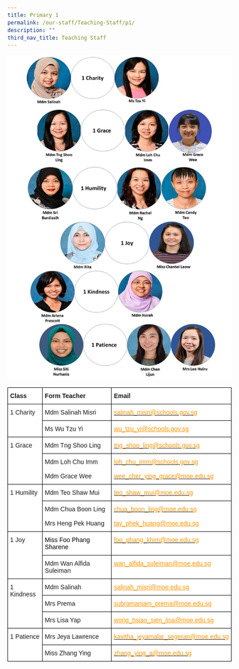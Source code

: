 ```yaml
---
title: Primary 1
permalink: /our-staff/Teaching-Staff/p1/
description: ""
third_nav_title: Teaching Staff
---
```

![](/images/2023%20P1.jpeg)

<style type="text/css">
.tg  {border-collapse:collapse;border-spacing:0;margin:0px auto;}
.tg td{border-color:black;border-style:solid;border-width:1px;font-family:Arial, sans-serif;font-size:14px;
  overflow:hidden;padding:10px 5px;word-break:normal;}
.tg th{border-color:black;border-style:solid;border-width:1px;font-family:Arial, sans-serif;font-size:14px;
  font-weight:normal;overflow:hidden;padding:10px 5px;word-break:normal;}
.tg .tg-dgl5{background-color:#FFF;font-weight:bold;text-align:left;vertical-align:top}
.tg .tg-ktyi{background-color:#FFF;text-align:left;vertical-align:top}
.tg .tg-a2w0{background-color:#FFF;color:#FC9400;text-align:left;text-decoration:underline;vertical-align:top}
.tg .tg-dm87{background-color:#FFF;color:#15C;text-align:left;text-decoration:underline;vertical-align:top}
</style>
<table class="tg">
<tbody>
  <tr>
    <td class="tg-dgl5">Class</td>
    <td class="tg-dgl5">Form Teacher</td>
    <td class="tg-dgl5">Email</td>
  </tr>
  <tr>
    <td class="tg-ktyi" rowspan="3">1 Charity</td>
    <td class="tg-ktyi">Mdm Salinah Misri</td>
    <td class="tg-ktyi"><a href="mailto:salinah_misri@schools.gov.sg" target="_blank" rel="noopener noreferrer"><span style="color:#FC9400">salinah_misri@schools.gov.sg</span></a></td>
  </tr>
  <tr>
    <td class="tg-ktyi">Ms Wu Tzu Yi</td>
    <td class="tg-a2w0"><a href="mailto:wu\_tzu\_yi@schools.gov.sg"><span style="text-decoration:underline;color:#FC9400">wu_tzu_yi@schools.gov.sg</span></a></td>
  </tr>
  <tr>
    
  </tr>
  <tr>
    <td class="tg-ktyi" rowspan="2">1 Grace</td>
    <td class="tg-ktyi">Mdm Tng Shoo Ling</td>
    <td class="tg-ktyi"><a href="mailto: tng_shoo_ling@schools.gov.sg" target="_blank" rel="noopener noreferrer"><span style="color:#FC9400">tng_shoo_ling@schools.gov.sg</span></a></td>
  </tr>
  <tr>
    <td class="tg-ktyi">Mdm Loh Chu Imm<br><br><span style="background-color:initial">Mdm Grace Wee</span></td>
    <td class="tg-a2w0"><a href="mailto:loh_chu_imm@schools.gov.sg" target="_blank" rel="noopener noreferrer"><span style="color:#FC9400">loh_chu_imm@schools.gov.sg</span></a><br><br><a href="mailto:wee_cher_ying_grace@moe.edu.sg" target="_blank" rel="noopener noreferrer"><span style="color:#FC9400">wee_cher_ying_grace@moe.edu.sg</span></a></td>
  </tr>
  <tr>
    <td class="tg-ktyi" rowspan="2">1 Humility</td>
    <td class="tg-ktyi">Mdm Teo Shaw Mui</td>
    <td class="tg-ktyi"><a href="mailto:teo_shaw_mui@moe.edu.sg" target="_blank" rel="noopener noreferrer"><span style="color:#FC9400">teo_shaw_mui@moe.edu.sg</span></a></td>
  </tr>
  <tr>
    <td class="tg-ktyi">Mdm Chua Boon Ling<br><br>Mrs Heng Pek Huang</td>
    <td class="tg-dm87"><a href="mailto:chua_boon_ling@moe.edu.sg" target="_blank" rel="noopener noreferrer"><span style="color:#FC9400">chua_boon_ling@moe.edu.sg</span></a><br><br><a href="mailto:tay_phek_huang@moe.edu.sg" target="_blank" rel="noopener noreferrer"><span style="text-decoration:underline;color:#FC9400">tay_phek_huang@moe.edu.sg</span></a></td>
  </tr>
  <tr>
    <td class="tg-ktyi" rowspan="2">1 Joy</td>
    <td class="tg-ktyi"><span style="color:#000">Miss Foo Phang Sharene</span></td>
    <td class="tg-ktyi"><a href="mailto:foo_phang_khim@moe.edu.sg" target="_blank" rel="noopener noreferrer"><span style="color:#FC9400">foo_phang_khim@moe.edu.sg</span></a></td>
  </tr>
  <tr>
    <td class="tg-ktyi">Mdm Wan Alfida Suleiman</td>
    <td class="tg-a2w0"><a href="mailto:wan_alfida_suleiman@moe.edu.sg"><span style="text-decoration:underline;color:#FC9400">wan_alfida_suleiman@moe.edu.sg</span></a></td>
  </tr>
  <tr>
    <td class="tg-ktyi" rowspan="3">1 Kindness</td>
    <td class="tg-ktyi">Mdm Salinah</td>
    <td class="tg-a2w0"><a href="mailto:salinah_misri@moe.edu.sg"><span style="text-decoration:underline;color:#FC9400">salinah_misri@moe.edu.sg </span></a></td>
  </tr>
  <tr>
    <td class="tg-ktyi">Mrs Prema</td>
    <td class="tg-a2w0"><a href="mailto:subramaniam_prema@moe.edu.sg" target="_blank" rel="noopener noreferrer"><span style="text-decoration:underline;color:#FC9400">subramaniam_prema@moe.edu.sg</span></a> </td>
  </tr>
  <tr>
    <td class="tg-ktyi">Mrs Lisa Yap</td>
    <td class="tg-a2w0"><a href="mailto:wong_hsiao_sien_lisa@moe.edu.sg" target="_blank" rel="noopener noreferrer"><span style="text-decoration:underline;color:#FC9400">wong_hsiao_sien_lisa@moe.edu.sg</span></a></td>
  </tr>
  <tr>
    <td class="tg-ktyi" rowspan="2">1 Patience</td>
    <td class="tg-ktyi">Mrs Jeya Lawrence</td>
    <td class="tg-ktyi"><a href="mailto:kavitha_jeyamalar_segeran@moe.edu.sg" target="_blank" rel="noopener noreferrer"><span style="color:#FC9400">kavitha_jeyamalar_segeran@moe.edu.sg</span></a></td>
  </tr>
  <tr>
    <td class="tg-ktyi">Miss Zhang Ying</td>
    <td class="tg-ktyi"><a href="mailto:zhang_ying_a@moe.edu.sg" target="_blank" rel="noopener noreferrer"><span style="color:#FC9400">zhang_ying_a@moe.edu.sg</span></a></td>
  </tr>
</tbody>
</table>